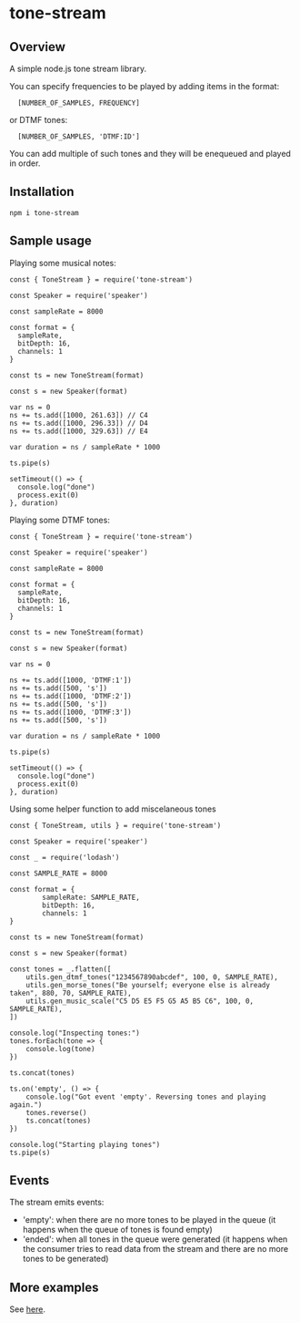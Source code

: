 # tone-stream

## Overview

A simple node.js tone stream library.

You can specify frequencies to be played by adding items in the format:
```
  [NUMBER_OF_SAMPLES, FREQUENCY]
```
or DTMF tones:
```
  [NUMBER_OF_SAMPLES, 'DTMF:ID']
```
You can add multiple of such tones and they will be enequeued and played in order.

## Installation
```
npm i tone-stream
```

## Sample usage

Playing some musical notes:

```
const { ToneStream } = require('tone-stream')

const Speaker = require('speaker')

const sampleRate = 8000

const format = {
  sampleRate,
  bitDepth: 16,
  channels: 1
}

const ts = new ToneStream(format)

const s = new Speaker(format)

var ns = 0
ns += ts.add([1000, 261.63]) // C4
ns += ts.add([1000, 296.33]) // D4
ns += ts.add([1000, 329.63]) // E4

var duration = ns / sampleRate * 1000

ts.pipe(s)

setTimeout(() => {
  console.log("done")
  process.exit(0)
}, duration)

```

Playing some DTMF tones:

```
const { ToneStream } = require('tone-stream')

const Speaker = require('speaker')

const sampleRate = 8000

const format = {
  sampleRate,
  bitDepth: 16,
  channels: 1
}

const ts = new ToneStream(format)

const s = new Speaker(format)

var ns = 0

ns += ts.add([1000, 'DTMF:1'])
ns += ts.add([500, 's'])
ns += ts.add([1000, 'DTMF:2'])
ns += ts.add([500, 's'])
ns += ts.add([1000, 'DTMF:3'])
ns += ts.add([500, 's'])

var duration = ns / sampleRate * 1000

ts.pipe(s)

setTimeout(() => {
  console.log("done")
  process.exit(0)
}, duration)

```

Using some helper function to add miscelaneous tones
```
const { ToneStream, utils } = require('tone-stream')

const Speaker = require('speaker')

const _ = require('lodash')

const SAMPLE_RATE = 8000

const format = {
        sampleRate: SAMPLE_RATE,
        bitDepth: 16,
        channels: 1
}

const ts = new ToneStream(format)

const s = new Speaker(format)

const tones = _.flatten([
    utils.gen_dtmf_tones("1234567890abcdef", 100, 0, SAMPLE_RATE),
    utils.gen_morse_tones("Be yourself; everyone else is already taken", 880, 70, SAMPLE_RATE),
    utils.gen_music_scale("C5 D5 E5 F5 G5 A5 B5 C6", 100, 0, SAMPLE_RATE),
])

console.log("Inspecting tones:")
tones.forEach(tone => {
    console.log(tone)
})

ts.concat(tones)

ts.on('empty', () => {
    console.log("Got event 'empty'. Reversing tones and playing again.")
    tones.reverse()
    ts.concat(tones)
})

console.log("Starting playing tones")
ts.pipe(s)

```
## Events

The stream emits events:
  - 'empty': when there are no more tones to be played in the queue (it happens when the queue of tones is found empty)
  - 'ended': when all tones in the queue were generated (it happens when the consumer tries to read data from the stream and there are no more tones to be generated)

## More examples

See [here](https://github.com/MayamaTakeshi/tone-stream/tree/master/examples).
